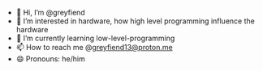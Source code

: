 - 👋 Hi, I’m @greyfiend
- 👀 I’m interested in hardware, how high level programming influence the hardware
- 🌱 I’m currently learning low-level-programming
- 📫 How to reach me @greyfiend13@proton.me
- 😄 Pronouns: he/him

<!---
greyfiend/greyfiend is a ✨ special ✨ repository because its `README.md` (this file) appears on your GitHub profile.
You can click the Preview link to take a look at your changes.
--->
